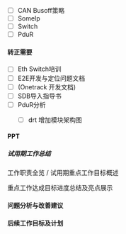 - [ ] CAN Busoff策略
- [ ] SomeIp
- [ ] Switch
- [ ] PduR

#### 转正需要
- [ ] Eth Switch培训
- [ ] E2E开发与定位问题文档
- [ ] (Onetrack 开发文档)
- [ ] SDB导入指导书
- [ ] PduR分析
	- [ ] drt 增加模块架构图
 

#### PPT
##### 试用期工作总结
工作职责全览 / 试用期重点工作目标概述

重点工作达成目标进度总结及亮点展示

#### 问题分析与改善建议

#### 后续工作目标及计划





